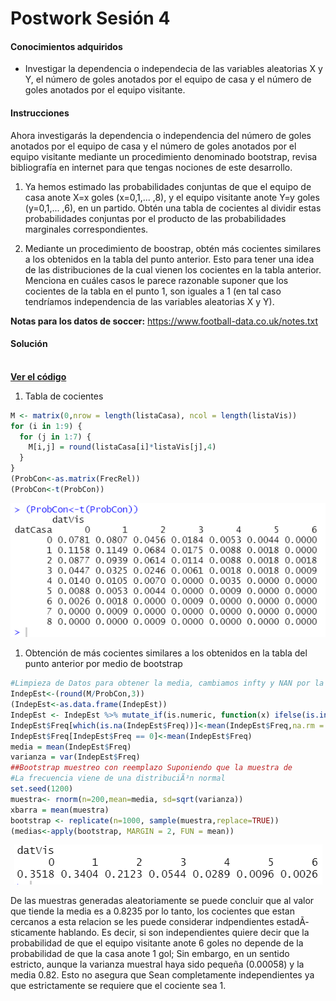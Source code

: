 # Postwork Sesión 4

#### Conocimientos adquiridos

- Investigar la dependencia o independecia de las variables aleatorias X y Y, el número de goles anotados por el equipo de casa y el número de goles anotados por el equipo visitante.

#### Instrucciones
Ahora investigarás la dependencia o independencia del número de goles anotados por el equipo de casa y el número de goles anotados por el equipo visitante mediante un procedimiento denominado bootstrap, revisa bibliografía en internet para que tengas nociones de este desarrollo. 

1. Ya hemos estimado las probabilidades conjuntas de que el equipo de casa anote X=x goles (x=0,1,... ,8), y el equipo visitante anote Y=y goles (y=0,1,... ,6), en un partido. Obtén una tabla de cocientes al dividir estas probabilidades conjuntas por el producto de las probabilidades marginales correspondientes.

2. Mediante un procedimiento de boostrap, obtén más cocientes similares a los obtenidos en la tabla del punto anterior. Esto para tener una idea de las distribuciones de la cual vienen los cocientes en la tabla anterior. Menciona en cuáles casos le parece razonable suponer que los cocientes de la tabla en el punto 1, son iguales a 1 (en tal caso tendríamos independencia de las variables aleatorias X y Y).

__Notas para los datos de soccer:__ https://www.football-data.co.uk/notes.txt

#### Solución
<br />
    <a href="Postwork04.R"><strong>Ver el código</strong></a>
    <br/>

1. Tabla de cocientes

```r
M <- matrix(0,nrow = length(listaCasa), ncol = length(listaVis))
for (i in 1:9) {
  for (j in 1:7) {
    M[i,j] = round(listaCasa[i]*listaVis[j],4)
  }
}
(ProbCon<-as.matrix(FrecRel))
(ProbCon<-t(ProbCon))
```

<p align="center">
        <img src="https://github.com/arrazolahn/Eq16-Programacion-R-Santander-Bedu/blob/main/Postwork04/imagenes/img1.PNG">
</p>

1. Obtención de más cocientes similares a los obtenidos en la tabla del punto anterior por medio de bootstrap

```r
#Limpieza de Datos para obtener la media, cambiamos infty y NAN por la media 
IndepEst<-(round(M/ProbCon,3))
(IndepEst<-as.data.frame(IndepEst))
IndepEst <- IndepEst %>% mutate_if(is.numeric, function(x) ifelse(is.infinite(x), 0, x))
IndepEst$Freq[which(is.na(IndepEst$Freq))]<-mean(IndepEst$Freq,na.rm = TRUE)
IndepEst$Freq[IndepEst$Freq == 0]<-mean(IndepEst$Freq)
media = mean(IndepEst$Freq)
varianza = var(IndepEst$Freq)
##Bootstrap muestreo con reemplazo Suponiendo que la muestra de
#La frecuencia viene de una distribuciÃ³n normal 
set.seed(1200)
muestra<- rnorm(n=200,mean=media, sd=sqrt(varianza))
xbarra = mean(muestra)
bootstrap <- replicate(n=1000, sample(muestra,replace=TRUE))
(medias<-apply(bootstrap, MARGIN = 2, FUN = mean))
```

<p align="center">
        <img src="https://github.com/arrazolahn/Eq16-Programacion-R-Santander-Bedu/blob/main/Postwork04/imagenes/img2.PNG">
</p>

De las muestras generadas aleatoriamente se puede concluir que al valor que tiende la media es a 0.8235 por lo tanto, los cocientes que estan cercanos a esta relacion se les puede considerar indpendientes estadÃ­sticamente hablando.
Es decir, si son independientes quiere decir que la probabilidad de que el  equipo visitante anote 6 goles no depende de la probabilidad de que la casa anote 1 gol; 
Sin embargo, en un sentido estricto, aunque la varianza muestral haya sido pequeña (0.00058) y la media 0.82. Esto no asegura que Sean completamente independientes ya que estrictamente se requiere que el cociente sea 1.
